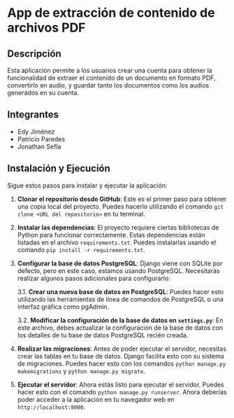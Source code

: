 # App de extracción de contenido de archivos PDF

## Descripción

Esta aplicación permite a los usuarios crear una cuenta para obtener la funcionalidad de extraer el contenido de un documento en formato PDF, convertirlo en audio, y guardar tanto los documentos como los audios generados en su cuenta.

## Integrantes

- Edy Jiménez
- Patricio Paredes
- Jonathan Sefla

## Instalación y Ejecución

Sigue estos pasos para instalar y ejecutar la aplicación:

1. **Clonar el repositorio desde GitHub**: Este es el primer paso para obtener una copia local del proyecto. Puedes hacerlo utilizando el comando `git clone <URL del repositorio>` en tu terminal.

2. **Instalar las dependencias**: El proyecto requiere ciertas bibliotecas de Python para funcionar correctamente. Estas dependencias están listadas en el archivo `requirements.txt`. Puedes instalarlas usando el comando `pip install -r requirements.txt`.

3. **Configurar la base de datos PostgreSQL**: Django viene con SQLite por defecto, pero en este caso, estamos usando PostgreSQL. Necesitarás realizar algunos pasos adicionales para configurarlo:

   3.1. **Crear una nueva base de datos en PostgreSQL**: Puedes hacer esto utilizando las herramientas de línea de comandos de PostgreSQL o una interfaz gráfica como pgAdmin.

   3.2. **Modificar la configuración de la base de datos en `settings.py`**: En este archivo, debes actualizar la configuración de la base de datos con los detalles de tu base de datos PostgreSQL recién creada.

4. **Realizar las migraciones**: Antes de poder ejecutar el servidor, necesitas crear las tablas en tu base de datos. Django facilita esto con su sistema de migraciones. Puedes hacer esto con los comandos `python manage.py makemigrations` y `python manage.py migrate`.

5. **Ejecutar el servidor**: Ahora estás listo para ejecutar el servidor. Puedes hacer esto con el comando `python manage.py runserver`. Ahora deberías poder acceder a la aplicación en tu navegador web en `http://localhost:8000`.


